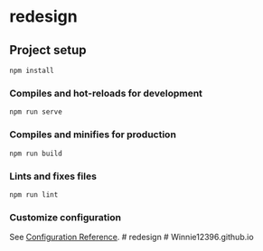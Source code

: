 # redesign

## Project setup
```
npm install
```

### Compiles and hot-reloads for development
```
npm run serve
```

### Compiles and minifies for production
```
npm run build
```

### Lints and fixes files
```
npm run lint
```

### Customize configuration
See [Configuration Reference](https://cli.vuejs.org/config/).
#   r e d e s i g n  
 #   W i n n i e 1 2 3 9 6 . g i t h u b . i o  
 